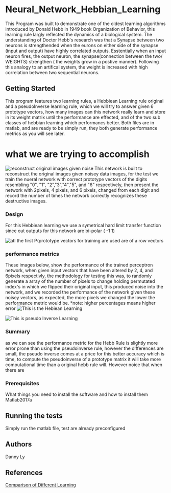 # Neural_Network_Hebbian_Learning
This Program was built to demonstrate one of the oldest learning algorithms introduced by Donald Hebb in 1949 book Organization of Behavior, this learning rule largly reflected the dynamics of a biological system. The understanding of Doctor Hebb's research was that a Synapse between two neurons is strengthended when the eurons on either side of the synapse (input and output) have highly correlated outputs. Esstentially when an input neuron fires, the output neuron, the synapse(connection between the two/ WEIGHTS) strengthen ( the weights grow in a postive manner). Following this analogy to an artifical system, the weight is increased with high correlation between two sequential neurons.

## Getting Started

This program features two learning rules, a Hebbiean Learning rule original and a pseudoInverse learning rule, which we will try to answer given 6 prototype vectors, how many images can this network really learn and store in its weight matrix until the performance are effected, and of the two sub classes of hebbian learning which performancs better. Both files are in matlab, and are ready to be simply run, they both generate performance metrics as you will see later.
# what we are trying to accomplish
![reconstruct original images given noise](https://image.ibb.co/gNGUGR/what_we_are_trying_to_do.png)
 This network is built to reconstruct the original images given noisey data images, for the test we train the nueral network with correct prototype vectors of the digits resembling "0", "1", "2","3","4","5", and "6" respectively, then present the network with 2pixels, 4 pixels, and 6 pixels, changed from each digit and record the number of times the network correctly recognizes these destructive images.
### Design
  For this Hebbiean learning we use a symetrical hard limit transfer function since out outputs for this network are bi-polar ( -1 1)
  
  ![atl](https://image.ibb.co/kUxx36/hardlims_Diagram.jpg) 
  the first P(prototype vectors for training are used are of a row vectors


### performance metrics
These images below, show the performance of the trained perceptron network, when given input vectors that have been altered by 2, 4, and 6pixels respectivly, the methodology for testing this was, to randomly generate a array of  the number of pixels to change holding permutated index's in which we flipped their original input, this produced noise into the network, and we recorded the performance  of the network given these noisey vectors, as expected, the more pixels we changed the lower the performance metric would be. 
*note: higher percentages means higher error
![This is the Hebiean Learning](https://image.ibb.co/d8NmwR/Hebb.png) 

![This is pseudo Inverse Learning](https://image.ibb.co/i37x36/Pseudo_Inv.png)
 ### Summary 
 as we can see the performance metric for the Hebb Rule is slightly more error prone than using the pseudoinverse rule, however the differences are small, the pseudo inverse comes at a price for this better accuracy which is time, to compute the pseudoinverse of a prototype matrix it will take more computational time than a original hebb rule will. However noice that when there are 


### Prerequisites

What things you need to install the software and how to install them
Matlab2017a

## Running the tests
Simply run the matlab file, test are already preconfigured 

## Authors
Danny Ly

## References
[Comparison of Different Learning](https://ac.els-cdn.com/S1877050915036662/1-s2.0-S1877050915036662-main.pdf?_tid=6dfadc9e-bcf3-11e7-b1d6-00000aacb35f&acdnat=1509314116_36fc24552c9b123c4682b1fcd83ce068) 
